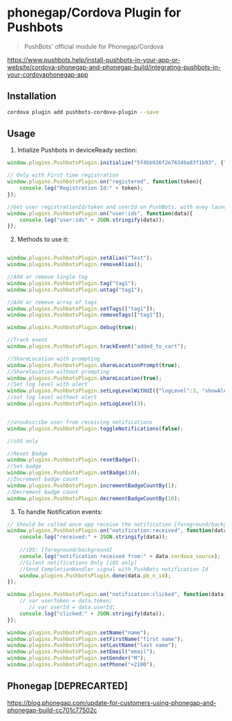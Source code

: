 # phonegap/Cordova Plugin for Pushbots

> PushBots' official module for Phonegap/Cordova

https://www.pushbots.help/install-pushbots-in-your-app-or-website/cordova-phonegap-and-phonegap-build/integrating-pushbots-in-your-cordovaphonegap-app


## Installation

```bash
cordova plugin add pushbots-cordova-plugin --save
```

## Usage

1. Intialize Pushbots in deviceReady section:
```javascript
window.plugins.PushbotsPlugin.initialize("5f4bb916f2e7634ba83f1b93", {"android":{"sender_id":"SENDER_ID", "fcm_app_id":"FCM_APP_ID", "web_api_key":"WEB_API_KEY", "project_id":"PROJECT_ID"}});

// Only with First time registration
window.plugins.PushbotsPlugin.on("registered", function(token){
	console.log("Registration Id:" + token);
});

//Get user registrationId/token and userId on PushBots, with evey launch of the app even launching with notification
window.plugins.PushbotsPlugin.on("user:ids", function(data){
	console.log("user:ids" + JSON.stringify(data));
});
```


2. Methods to use it:
```javascript

window.plugins.PushbotsPlugin.setAlias("Test");
window.plugins.PushbotsPlugin.removeAlias();

//Add or remove Single tag
window.plugins.PushbotsPlugin.tag("tag1");
window.plugins.PushbotsPlugin.untag("tag1");

//Add or remove array of tags
window.plugins.PushbotsPlugin.setTags(["tag1"]);
window.plugins.PushbotsPlugin.removeTags(["tag1"]);

window.plugins.PushbotsPlugin.debug(true);

//Track event
window.plugins.PushbotsPlugin.trackEvent("added_to_cart");

//ShareLocation with prompting
window.plugins.PushbotsPlugin.shareLocationPrompt(true);
//Sharelocation without prompting
window.plugins.PushbotsPlugin.shareLocation(true);
//Set log level with alert
window.plugins.PushbotsPlugin.setLogLevelWithUI({"logLevel":3, "showAlert":true});
//set log level without alert
window.plugins.PushbotsPlugin.setLogLevel(3);


//unsubscribe user from receiving notifications
window.plugins.PushbotsPlugin.toggleNotifications(false);

//iOS only

//Reset Badge
window.plugins.PushbotsPlugin.resetBadge();
//Set badge
window.plugins.PushbotsPlugin.setBadge(10);
//Increment badge count
window.plugins.PushbotsPlugin.incrementBadgeCountBy(1);
//Decrement badge count
window.plugins.PushbotsPlugin.decrementBadgeCountBy(10);
 ```
 
 
 3. To handle Notification events:

```javascript
// Should be called once app receive the notification [foreground/background]
window.plugins.PushbotsPlugin.on("notification:received", function(data){
	console.log("received:" + JSON.stringify(data));
	
	//iOS: [foreground/background]
	console.log("notification received from:" + data.cordova_source);
	//Silent notifications Only [iOS only]
	//Send CompletionHandler signal with PushBots notification Id
	window.plugins.PushbotsPlugin.done(data.pb_n_id);
});

window.plugins.PushbotsPlugin.on("notification:clicked", function(data){
	// var userToken = data.token; 
       // var userId = data.userId;
  	console.log("clicked:" + JSON.stringify(data));
});

window.plugins.PushbotsPlugin.setName("name");
window.plugins.PushbotsPlugin.setFirstName("first name");
window.plugins.PushbotsPlugin.setLastName("last name");
window.plugins.PushbotsPlugin.setEmail("email");
window.plugins.PushbotsPlugin.setGender("M");
window.plugins.PushbotsPlugin.setPhone("+2100");

 ```
 

## Phonegap [DEPRECARTED]

https://blog.phonegap.com/update-for-customers-using-phonegap-and-phonegap-build-cc701c77502c